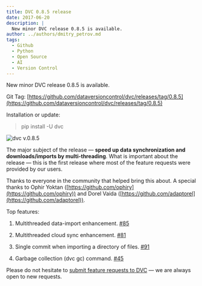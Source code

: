 ```yaml
---
title: DVC 0.8.5 release
date: 2017-06-20
description: |
  New minor DVC release 0.8.5 is available.
author: ../authors/dmitry_petrov.md
tags:
  - Github
  - Python
  - Open Source
  - AI
  - Version Control
---
```


New minor DVC release 0.8.5 is available.

Git Tag:
[https://github.com/dataversioncontrol/dvc/releases/tag/0.8.5](https://github.com/dataversioncontrol/dvc/releases/tag/0.8.5)

Installation or update:

> pip install -U dvc

![dvc v.0.8.5](/uploads/post_images/dvc-0-8-5.png)

The major subject of the release — **speed up data synchronization and
downloads/imports by multi-threading**. What is important about the release —
this is the first release where most of the feature requests were provided by
our users.

Thanks to everyone in the community that helped bring this about. A special
thanks to Ophir Yoktan ([https://github.com/ophiry](https://github.com/ophiry))
and Dorel Vaida ([https://github.com/adaptorel](https://github.com/adaptorel)).

Top features:

1. Multithreaded data-import enhancement.
   [#85](https://github.com/dataversioncontrol/dvc/issues/85)

1. Multithreaded cloud sync enhancement.
   [#81](https://github.com/dataversioncontrol/dvc/issues/81)

1. Single commit when importing a directory of files.
   [#91](https://github.com/dataversioncontrol/dvc/issues/91)

1. Garbage collection (dvc gc) command.
   [#45](https://github.com/dataversioncontrol/dvc/issues/45)

Please do not hesitate to
[submit feature requests to DVC](https://github.com/dataversioncontrol/dvc/issues)
— we are always open to new requests.
